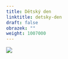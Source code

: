 ```yaml
---
title: Dětský den
linktitle: detsky-den
draft: false
obrazek: ""
weight: 1007000
---
```

![](/assets/media/dd_baner_small.jpg)